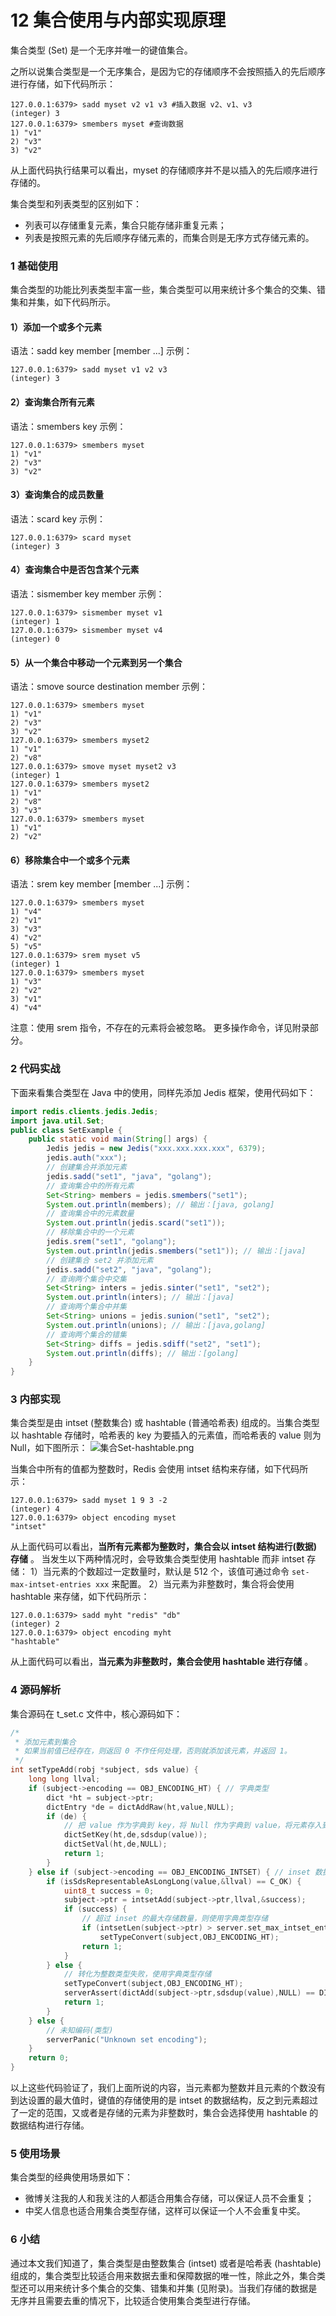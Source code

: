 # 12 集合使用与内部实现原理

集合类型 (Set) 是一个无序并唯一的键值集合。

之所以说集合类型是一个无序集合，是因为它的存储顺序不会按照插入的先后顺序进行存储，如下代码所示：

```shell
127.0.0.1:6379> sadd myset v2 v1 v3 #插入数据 v2、v1、v3 
(integer) 3
127.0.0.1:6379> smembers myset #查询数据
1) "v1"
2) "v3"
3) "v2"
```

从上面代码执行结果可以看出，myset 的存储顺序并不是以插入的先后顺序进行存储的。

集合类型和列表类型的区别如下：

- 列表可以存储重复元素，集合只能存储非重复元素；
- 列表是按照元素的先后顺序存储元素的，而集合则是无序方式存储元素的。

### 1 基础使用

集合类型的功能比列表类型丰富一些，集合类型可以用来统计多个集合的交集、错集和并集，如下代码所示。

#### 1）添加一个或多个元素

语法：sadd key member \[member ...\] 示例：

```shell
127.0.0.1:6379> sadd myset v1 v2 v3
(integer) 3
```

#### 2）查询集合所有元素

语法：smembers key 示例：

```shell
127.0.0.1:6379> smembers myset
1) "v1"
2) "v3"
3) "v2"
```

#### 3）查询集合的成员数量

语法：scard key 示例：

```shell
127.0.0.1:6379> scard myset
(integer) 3
```

#### 4）查询集合中是否包含某个元素

语法：sismember key member 示例：

```shell
127.0.0.1:6379> sismember myset v1
(integer) 1
127.0.0.1:6379> sismember myset v4
(integer) 0
```

#### 5）从一个集合中移动一个元素到另一个集合

语法：smove source destination member 示例：

```shell
127.0.0.1:6379> smembers myset
1) "v1"
2) "v3"
3) "v2"
127.0.0.1:6379> smembers myset2
1) "v1"
2) "v8"
127.0.0.1:6379> smove myset myset2 v3
(integer) 1
127.0.0.1:6379> smembers myset2
1) "v1"
2) "v8"
3) "v3"
127.0.0.1:6379> smembers myset
1) "v1"
2) "v2"
```

#### 6）移除集合中一个或多个元素

语法：srem key member \[member ...\] 示例：

```shell
127.0.0.1:6379> smembers myset
1) "v4"
2) "v1"
3) "v3"
4) "v2"
5) "v5"
127.0.0.1:6379> srem myset v5
(integer) 1
127.0.0.1:6379> smembers myset
1) "v3"
2) "v2"
3) "v1"
4) "v4"
```

注意：使用 srem 指令，不存在的元素将会被忽略。 更多操作命令，详见附录部分。

### 2 代码实战

下面来看集合类型在 Java 中的使用，同样先添加 Jedis 框架，使用代码如下：

```java
import redis.clients.jedis.Jedis;
import java.util.Set;
public class SetExample {
    public static void main(String[] args) {
        Jedis jedis = new Jedis("xxx.xxx.xxx.xxx", 6379);
        jedis.auth("xxx");
        // 创建集合并添加元素
        jedis.sadd("set1", "java", "golang");
        // 查询集合中的所有元素
        Set<String> members = jedis.smembers("set1");
        System.out.println(members); // 输出：[java, golang]
        // 查询集合中的元素数量
        System.out.println(jedis.scard("set1"));
        // 移除集合中的一个元素
        jedis.srem("set1", "golang");
        System.out.println(jedis.smembers("set1")); // 输出：[java]
        // 创建集合 set2 并添加元素
        jedis.sadd("set2", "java", "golang");
        // 查询两个集合中交集
        Set<String> inters = jedis.sinter("set1", "set2");
        System.out.println(inters); // 输出：[java]
        // 查询两个集合中并集
        Set<String> unions = jedis.sunion("set1", "set2");
        System.out.println(unions); // 输出：[java,golang]
        // 查询两个集合的错集
        Set<String> diffs = jedis.sdiff("set2", "set1");
        System.out.println(diffs); // 输出：[golang]
    }
}
```

### 3 内部实现

集合类型是由 intset (整数集合) 或 hashtable (普通哈希表) 组成的。当集合类型以 hashtable 存储时，哈希表的 key 为要插入的元素值，而哈希表的 value 则为 Null，如下图所示： ![集合Set-hashtable.png](assets/2020-02-28-031226.png)

当集合中所有的值都为整数时，Redis 会使用 intset 结构来存储，如下代码所示：

```shell
127.0.0.1:6379> sadd myset 1 9 3 -2
(integer) 4
127.0.0.1:6379> object encoding myset
"intset"
```

从上面代码可以看出，**当所有元素都为整数时，集合会以 intset 结构进行(数据)存储** 。 当发生以下两种情况时，会导致集合类型使用 hashtable 而非 intset 存储： 1）当元素的个数超过一定数量时，默认是 512 个，该值可通过命令 `set-max-intset-entries xxx` 来配置。 2）当元素为非整数时，集合将会使用 hashtable 来存储，如下代码所示：

```shell
127.0.0.1:6379> sadd myht "redis" "db"
(integer) 2
127.0.0.1:6379> object encoding myht
"hashtable"
```

从上面代码可以看出，**当元素为非整数时，集合会使用 hashtable 进行存储** 。

### 4 源码解析

集合源码在 t_set.c 文件中，核心源码如下：

```c
/* 
 * 添加元素到集合
 * 如果当前值已经存在，则返回 0 不作任何处理，否则就添加该元素，并返回 1。
 */
int setTypeAdd(robj *subject, sds value) {
    long long llval;
    if (subject->encoding == OBJ_ENCODING_HT) { // 字典类型
        dict *ht = subject->ptr;
        dictEntry *de = dictAddRaw(ht,value,NULL);
        if (de) {
            // 把 value 作为字典到 key，将 Null 作为字典到 value，将元素存入到字典
            dictSetKey(ht,de,sdsdup(value));
            dictSetVal(ht,de,NULL);
            return 1;
        }
    } else if (subject->encoding == OBJ_ENCODING_INTSET) { // inset 数据类型
        if (isSdsRepresentableAsLongLong(value,&llval) == C_OK) {
            uint8_t success = 0;
            subject->ptr = intsetAdd(subject->ptr,llval,&success);
            if (success) {
                // 超过 inset 的最大存储数量，则使用字典类型存储
                if (intsetLen(subject->ptr) > server.set_max_intset_entries)
                    setTypeConvert(subject,OBJ_ENCODING_HT);
                return 1;
            }
        } else {
            // 转化为整数类型失败，使用字典类型存储
            setTypeConvert(subject,OBJ_ENCODING_HT);
            serverAssert(dictAdd(subject->ptr,sdsdup(value),NULL) == DICT_OK);
            return 1;
        }
    } else {
        // 未知编码(类型)
        serverPanic("Unknown set encoding");
    }
    return 0;
}
```

以上这些代码验证了，我们上面所说的内容，当元素都为整数并且元素的个数没有到达设置的最大值时，键值的存储使用的是 intset 的数据结构，反之到元素超过了一定的范围，又或者是存储的元素为非整数时，集合会选择使用 hashtable 的数据结构进行存储。

### 5 使用场景

集合类型的经典使用场景如下：

- 微博关注我的人和我关注的人都适合用集合存储，可以保证人员不会重复；
- 中奖人信息也适合用集合类型存储，这样可以保证一个人不会重复中奖。

### 6 小结

通过本文我们知道了，集合类型是由整数集合 (intset) 或者是哈希表 (hashtable) 组成的，集合类型比较适合用来数据去重和保障数据的唯一性，除此之外，集合类型还可以用来统计多个集合的交集、错集和并集 (见附录)。当我们存储的数据是无序并且需要去重的情况下，比较适合使用集合类型进行存储。
